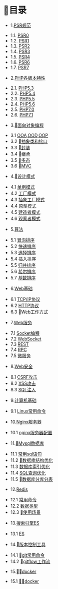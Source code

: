# 目录

* 1.[PSR规范](01.0.PSR规范.md)
 - 1.1. [PSR0](01.1.PSR-0.md)
 - 1.2. [PSR1](01.2.PSR-1.md)
 - 1.3. [PSR2](01.3.PSR-2.md)
 - 1.4. [PSR3](01.4.PSR-3.md)
 - 1.5. [PSR4](01.5.PSR-4.md)
 - 1.6. [PSR6](01.7.PSR-6.md)
 - 1.7. [PSR7](01.8.PSR-7.md)
* 2.[PHP各版本特性](02.0.PHP版本特性.md)
 - 2.1. [PHP5.3](02.1.PHP5.3.md)
 - 2.2. [PHP5.4](02.2.PHP5.4.md)
 - 2.3. [PHP5.5](02.3.PHP5.5.md)
 - 2.4. [PHP5.6](02.4.PHP5.6.md)
 - 2.5. [PHP7.0](02.5.PHP7.0.md)
 - 2.6. [PHP7.1](02.6.PHP7.1.md)
* 3.[面向对象编程](03.0.面向对象编程.md)
 - 3.1 [OOA,OOD,OOP](03.1.OOA,OOD,OOP.md)
 - 3.2 [抽象类和接口](03.2.抽象类和接口.md)
 - 3.3 [封装](03.3.封装.md)
 - 3.4 [继承](03.4.继承.md)
 - 3.5 [多态](03.5.多态.md)
 - 3.6 [MVC](03.6.mvc.md)
* 4.[设计模式](04.0.设计模式.md)
 - 4.1 [单例模式](04.1.单例模式.md)
 - 4.2 [工厂模式](04.2.工厂模式.md)
 - 4.3 [抽象工厂模式](04.3.抽象工厂模式.md)
 - 4.4 [原型模式](04.4.原型模式.md)
 - 4.5 [建造者模式](04.5.建造者模式.md)
 - 4.6 [观察者模式](04.6.观察者模式.md)
* 5.[算法](05.0.算法.md)
 - 5.1 [冒泡排序](05.1.冒泡排序.md)
 - 5.2 [快速排序](05.2.快速排序.md)
 - 5.3 [选择排序](05.3.选择排序.md)
 - 5.4 [插入排序](05.4.插入排序.md)
 - 5.5 [归并排序](05.5.归并排序.md)
 - 5.6 [希尔排序](05.6.希尔排序.md)
 - 5.7 [基数排序](05.7.基数排序.md)
* 6.[Web基础](06.0.网络基础.md)
 - 6.1 [TCP/IP协议](06.1.TCPIP协议.md)
 - 6.2 [HTTP协议](06.2.HTTP协议.md)
 - 6.3 [Web工作方式](06.3.Web工作方式.md)
* 7.[Web服务](07.0.Web服务.md)
 - 7.1 [Socket编程](07.1.Socket.md)
 - 7.2 [WebSocket](07.2.WebSocket.md) 
 - 7.3 [REST](07.3.REST.md)
 - 7.4 [RPC](07.4.RPC.md)
 - 7.5 [微服务](07.5.微服务架构.md)
* 8.[Web安全](08.0.安全md)
 - 8.1 [CSRF攻击](08.1.CSRF攻击.md)
 - 8.2 [XSS攻击](08.2.XSS攻击.md)
 - 8.3 [SQL注入](08.3.SQL注入.md)
* 9.[计算机基础](09.0.md)
 - 9.1 [Linux常用命令](09.1.md)
* 10.[Nginx服务器](10.0.md) 
 - 10.1 [nginx服务器配置](10.1.md)
* 11.[Mysql数据库](11.0.md)
 - 11.1 [常用sql语句](11.1.md)
 - 11.2 [数据库结构优化](11.2.md)
 - 11.3 [数据库索引优化](11.3.md)
 - 11.4 [SQL查询优化](11.4.md)
 - 11.5 [数据库分库分表](11.4.md)
* 12.[Redis](12.0.md)
 - 12.1 [常用命令](12.1.md)
 - 12.2 [数据类型](12.2.md)
 - 12.3 [使用场景](12.3.md)
* 13.[搜索引擎ES](13.0.md)　
 - 13.1 [ES](13.1.md)　　
* 14.[版本控制工具](14.0.版本控制工具.md)
 - 14.1 [git常用命令](14.1.md)
 - 14.2 [gitflow工作流](14.2.md)
* 15.[docker](14.0.md)
 - 15.1 [docker](14.1.md)

    